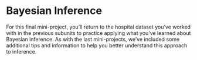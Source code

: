 # Bayesian Inference

For this final mini-project, you’ll return to the hospital dataset you’ve worked with in the previous subunits to practice applying what you’ve learned about Bayesian inference. As with the last mini-projects, we’ve included some additional tips and information to help you better understand this approach to inference.
